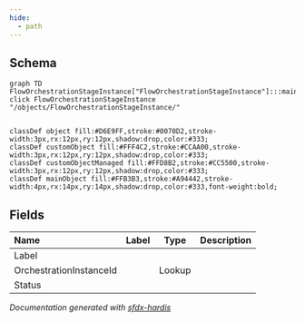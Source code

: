 ```yaml
---
hide:
  - path
---
```



## Schema

```mermaid
graph TD
FlowOrchestrationStageInstance["FlowOrchestrationStageInstance"]:::mainObject
click FlowOrchestrationStageInstance "/objects/FlowOrchestrationStageInstance/"


classDef object fill:#D6E9FF,stroke:#0070D2,stroke-width:3px,rx:12px,ry:12px,shadow:drop,color:#333;
classDef customObject fill:#FFF4C2,stroke:#CCAA00,stroke-width:3px,rx:12px,ry:12px,shadow:drop,color:#333;
classDef customObjectManaged fill:#FFD8B2,stroke:#CC5500,stroke-width:3px,rx:12px,ry:12px,shadow:drop,color:#333;
classDef mainObject fill:#FFB3B3,stroke:#A94442,stroke-width:4px,rx:14px,ry:14px,shadow:drop,color:#333,font-weight:bold;

```


<!-- Object description -->

## Fields

| Name      | Label | Type | Description |
| :-------- | :---- | :--: | :---------- | 
| Label |  |  | <!-- --> |
| OrchestrationInstanceId |  | Lookup | <!-- --> |
| Status |  |  | <!-- --> |








_Documentation generated with [sfdx-hardis](https://sfdx-hardis.cloudity.com)_

